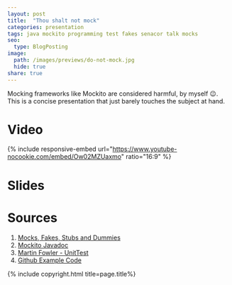 ```yaml
---
layout: post
title:  "Thou shalt not mock"
categories: presentation
tags: java mockito programming test fakes senacor talk mocks
seo:
  type: BlogPosting
image: 
  path: /images/previews/do-not-mock.jpg
  hide: true
share: true
---
```


Mocking frameworks like Mockito are considered harmful, by myself 😉. 
This is a concise presentation that just barely touches the subject at hand.

# Video
{% include responsive-embed url="https://www.youtube-nocookie.com/embed/Ow02MZUaxmo" ratio="16:9" %}

# Slides
<script async class="speakerdeck-embed" data-id="57022c1b527b4115871214d87f82db73" data-ratio="1.77777777777778" src="//speakerdeck.com/assets/embed.js"></script>

# Sources

1. [Mocks, Fakes, Stubs and Dummies](http://xunitpatterns.com/Mocks,%20Fakes,%20Stubs%20and%20Dummies.html)
2. [Mockito Javadoc](https://site.mockito.org/javadoc/current/org/mockito/Mockito.html)
3. [Martin Fowler - UnitTest](https://martinfowler.com/bliki/UnitTest.html)
4. [Github Example Code](https://github.com/Danny02/do-not-mock-examples)

{% include copyright.html title=page.title%}
